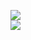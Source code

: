 [![](https://img.shields.io/badge/Made%20With-Github%20Spray-lightgrey.svg?style=for-the-badge&logo=github)](https://github.com/Annihil/github-spray#25222)  
[![](https://i.imgur.com/2DrTn0Z.gif)](https://github.com/Annihil/github-spray)